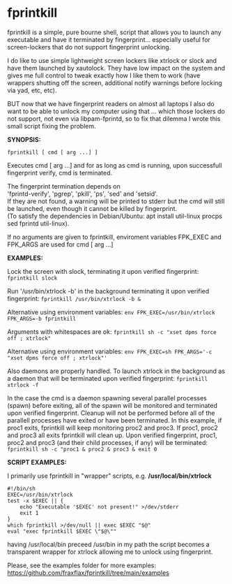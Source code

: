 # fprintkill
fprintkill is a simple, pure bourne shell, script that allows you to launch any executable and have it terminated by fingerprint... especially useful for screen-lockers that do not support fingerprint unlocking.

I do like to use simple lightweight screen lockers like xtrlock or slock and have them launched by xautolock. They have low impact on the system and gives me full control to tweak exactly how I like them to work (have wrappers shutting off the screen, additional notify warnings before locking via yad, etc, etc).

BUT now that we have fingerprint readers on almost all laptops I also do want to be able to unlock my computer using that ... which those lockers do not support, not even via libpam-fprintd, so to fix that dilemma I wrote this small script fixing the problem.

__SYNOPSIS:__ <br/>

`fprintkill [ cmd [ arg ...] ]`

Executes cmd [ arg ...] and for as long as cmd is running, 
upon successfull fingerprint verify, cmd is terminated.

The fingerprint termination depends on  <br/>
'fprintd-verify', 'pgrep', 'pkill', 'ps', 'sed' and 'setsid'.  <br/>
If they are not found, a warning will be printed to stderr but the cmd will still
be launched, even though it cannot be killed by fingerprint.  <br/>
(To satisfy the dependencies in Debian/Ubuntu: apt install util-linux procps sed fprintd util-linux).

If no arguments are given to fprintkill, 
enviroment variables FPK_EXEC and FPK_ARGS are used for cmd [ arg ...]

__EXAMPLES:__ <br/>

Lock the screen with slock, terminating it upon verified fingerprint:
`fprintkill slock`

Run '/usr/bin/xtrlock -b' in the background terminating it upon verified fingerprint:
`fprintkill /usr/bin/xtrlock -b &`

Alternative using environment variables:
`env FPK_EXEC=/usr/bin/xtrlock FPK_ARGS=-b fprintkill`

Arguments with whitespaces are ok:
`fprintkill sh -c "xset dpms force off ; xtrlock"`

Alternative using environment variables:
`env FPK_EXEC=sh FPK_ARGS='-c  "xset dpms force off ; xtrlock"'`

Also daemons are properly handled.  To launch xtrlock in the background as a daemon that will be terminated upon verified fingerprint:
`fprintkill xtrlock -f`

In the case the cmd is a daemon spawning several parallel processes (spawn) before exiting, all of the spawn will be monitored and terminated upon verified fingerprint. Cleanup will not be performed before all of the parallell processes have exited or have been terminated. In this example, if proc1 exits, fprintkill will keep monitoring proc2 and proc3. If proc1, proc2 and proc3 all exits fprintkill will clean up. Upon verified fingerprint, proc1, proc2 and proc3 (and their child processes, if any) will be terminated:
`fprintkill sh -c "proc1 & proc2 & proc3 & exit 0`


__SCRIPT EXAMPLES:__ <br/>

I primarily use fprintkill in "wrapper" scripts, e.g. __/usr/local/bin/xtrlock__
```shell
#!/bin/sh
EXEC=/usr/bin/xtrlock
test -x $EXEC || { 
    echo "Executable '$EXEC' not present!" >/dev/stderr
    exit 1
}
which fprintkill >/dev/null || exec $EXEC "$@"
eval "exec fprintkill $EXEC \"$@\""
```
having /usr/local/bin preceed /usr/bin in my path the script becomes a transparent wrapper for xtrlock allowing me to unlock using fingerprint.

Please, see the examples folder for more examples:\
https://github.com/fraxflax/fprintkill/tree/main/examples
